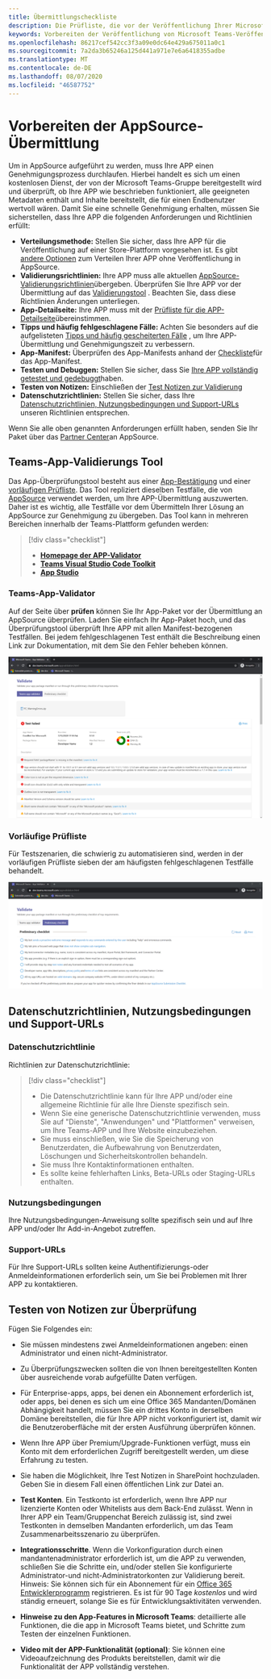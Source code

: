 ```yaml
---
title: Übermittlungscheckliste
description: Die Prüfliste, die vor der Veröffentlichung Ihrer Microsoft Teams-app in AppSource verwendet werden soll
keywords: Vorbereiten der Veröffentlichung von Microsoft Teams-Veröffentlichungs Speicher-Prüflisten Übermittlung
ms.openlocfilehash: 86217cef542cc3f3a09e0dc64e429a675011a0c1
ms.sourcegitcommit: 7a2da3b65246a125d441a971e7e6a6418355adbe
ms.translationtype: MT
ms.contentlocale: de-DE
ms.lasthandoff: 08/07/2020
ms.locfileid: "46587752"
---
```

# <a name="prepare-for-appsource-submission"></a>Vorbereiten der AppSource-Übermittlung  

Um in AppSource aufgeführt zu werden, muss Ihre APP einen Genehmigungsprozess durchlaufen. Hierbei handelt es sich um einen kostenlosen Dienst, der von der Microsoft Teams-Gruppe bereitgestellt wird und überprüft, ob Ihre APP wie beschrieben funktioniert, alle geeigneten Metadaten enthält und Inhalte bereitstellt, die für einen Endbenutzer wertvoll wären. Damit Sie eine schnelle Genehmigung erhalten, müssen Sie sicherstellen, dass Ihre APP die folgenden Anforderungen und Richtlinien erfüllt:

* **Verteilungsmethode:** Stellen Sie sicher, dass Ihre APP für die Veröffentlichung auf einer Store-Plattform vorgesehen ist. Es gibt [andere Optionen](../../overview.md) zum Verteilen Ihrer APP ohne Veröffentlichung in AppSource.
* **Validierungsrichtlinien:** Ihre APP muss alle aktuellen [AppSource-Validierungsrichtlinien](https://docs.microsoft.com/legal/marketplace/certification-policies#1140-teams)übergeben. Überprüfen Sie Ihre APP vor der Übermittlung auf das [Validierungstool](#teams-app-validation-tool) . Beachten Sie, dass diese Richtlinien Änderungen unterliegen.
* **App-Detailseite:** Ihre APP muss mit der [Prüfliste für die APP-Detailseite](detail-page-checklist.md)übereinstimmen.
* **Tipps und häufig fehlgeschlagene Fälle:** Achten Sie besonders auf die aufgelisteten [Tipps und häufig gescheiterten Fälle](frequently-failed-cases.md) , um Ihre APP-Übermittlung und Genehmigungszeit zu verbessern.
* **App-Manifest:** Überprüfen des App-Manifests anhand der [Checkliste](app-manifest-checklist.md)für das App-Manifest.
* **Testen und Debuggen:** Stellen Sie sicher, dass Sie [Ihre APP vollständig getestet und gedebuggt](../../../build-and-test/debug.md)haben.
* **Testen von Notizen:** Einschließen der [Test Notizen zur Validierung](#test-notes-for-validation)
* **Datenschutzrichtlinien:** Stellen Sie sicher, dass Ihre [Datenschutzrichtlinien, Nutzungsbedingungen und Support-URLs](#privacy-policy-terms-of-use-and-support-urls) unseren Richtlinien entsprechen.

Wenn Sie alle oben genannten Anforderungen erfüllt haben, senden Sie Ihr Paket über das [Partner Center](/office/dev/store/use-partner-center-to-submit-to-appsource)an AppSource.

## <a name="teams-app-validation-tool"></a>Teams-App-Validierungs Tool

Das App-Überprüfungstool besteht aus einer [App-Bestätigung](#teams-app-validator) und einer [vorläufigen Prüfliste](#preliminary-checklist). Das Tool repliziert dieselben Testfälle, die von [AppSource](/office/dev/store/submit-to-appsource-via-partner-center) verwendet werden, um Ihre APP-Übermittlung auszuwerten. Daher ist es wichtig, alle Testfälle vor dem Übermitteln Ihrer Lösung an AppSource zur Genehmigung zu übergeben. Das Tool kann in mehreren Bereichen innerhalb der Teams-Plattform gefunden werden:

> [!div class="checklist"]
>
> * [**Homepage der APP-Validator**](https://dev.teams.microsoft.com/appvalidation.html)
> * [**Teams Visual Studio Code Toolkit**](/toolkit/visual-studio-code-overview.md)
> * [**App Studio**](/concepts/build-and-test/app-studio-overview.md)

### <a name="teams-app-validator"></a>Teams-App-Validator

Auf der Seite über **prüfen** können Sie Ihr App-Paket vor der Übermittlung an AppSource überprüfen. Laden Sie einfach Ihr App-Paket hoch, und das Überprüfungstool überprüft Ihre APP mit allen Manifest-bezogenen Testfällen. Bei jedem fehlgeschlagenen Test enthält die Beschreibung einen Link zur Dokumentation, mit dem Sie den Fehler beheben können.

![Validierungstool](../../../../assets/images/validation-tool/validator.png)

### <a name="preliminary-checklist"></a>Vorläufige Prüfliste

Für Testszenarien, die schwierig zu automatisieren sind, werden in der vorläufigen Prüfliste sieben der am häufigsten fehlgeschlagenen Testfälle behandelt.

![Vorläufige Prüfliste](../../../../assets/images/validation-tool/preliminary-checklist.png)

## <a name="privacy-policy-terms-of-use-and-support-urls"></a>Datenschutzrichtlinien, Nutzungsbedingungen und Support-URLs

### <a name="privacy-policy"></a>Datenschutzrichtlinie

Richtlinien zur Datenschutzrichtlinie:

> [!div class="checklist"]
>
> * Die Datenschutzrichtlinie kann für Ihre APP und/oder eine allgemeine Richtlinie für alle Ihre Dienste spezifisch sein.
> * Wenn Sie eine generische Datenschutzrichtlinie verwenden, muss Sie auf "Dienste", "Anwendungen" und "Plattformen" verweisen, um Ihre Teams-APP und Ihre Website einzubeziehen.
> * Sie muss einschließen, wie Sie die Speicherung von Benutzerdaten, die Aufbewahrung von Benutzerdaten, Löschungen und Sicherheitskontrollen behandeln.
> * Sie muss Ihre Kontaktinformationen enthalten.
> * Es sollte keine fehlerhaften Links, Beta-URLs oder Staging-URLs enthalten.

### <a name="terms-of-use"></a>Nutzungsbedingungen

Ihre Nutzungsbedingungen-Anweisung sollte spezifisch sein und auf Ihre APP und/oder Ihr Add-in-Angebot zutreffen.

### <a name="support-urls"></a>Support-URLs

Für Ihre Support-URLs sollten keine Authentifizierungs-oder Anmeldeinformationen erforderlich sein, um Sie bei Problemen mit Ihrer APP zu kontaktieren.

## <a name="test-notes-for-validation"></a>Testen von Notizen zur Überprüfung

Fügen Sie Folgendes ein:

* Sie müssen mindestens zwei Anmeldeinformationen angeben: einen Administrator und einen nicht-Administrator.

* Zu Überprüfungszwecken sollten die von Ihnen bereitgestellten Konten über ausreichende vorab aufgefüllte Daten verfügen.

* Für Enterprise-apps, apps, bei denen ein Abonnement erforderlich ist, oder apps, bei denen es sich um eine Office 365 Mandanten/Domänen Abhängigkeit handelt, müssen Sie ein drittes Konto in derselben Domäne bereitstellen, die für Ihre APP nicht vorkonfiguriert ist, damit wir die Benutzeroberfläche mit der ersten Ausführung überprüfen können.

* Wenn Ihre APP über Premium/Upgrade-Funktionen verfügt, muss ein Konto mit dem erforderlichen Zugriff bereitgestellt werden, um diese Erfahrung zu testen.

* Sie haben die Möglichkeit, Ihre Test Notizen in SharePoint hochzuladen. Geben Sie in diesem Fall einen öffentlichen Link zur Datei an.

* **Test Konten**. Ein Testkonto ist erforderlich, wenn Ihre APP nur lizenzierte Konten oder Whitelists aus dem Back-End zulässt. Wenn in Ihrer APP ein Team/Gruppenchat Bereich zulässig ist, sind zwei Testkonten in demselben Mandanten erforderlich, um das Team Zusammenarbeitsszenario zu überprüfen.

* **Integrationsschritte**. Wenn die Vorkonfiguration durch einen mandantenadministrator erforderlich ist, um die APP zu verwenden, schließen Sie die Schritte ein, und/oder stellen Sie konfigurierte Administrator-und nicht-Administratorkonten zur Validierung bereit. Hinweis: Sie können sich für ein Abonnement für ein [Office 365 Entwicklerprogramm](https://developer.microsoft.com/microsoft-365/dev-program) registrieren. Es ist für 90 Tage *kostenlos* und wird ständig erneuert, solange Sie es für Entwicklungsaktivitäten verwenden.

* **Hinweise zu den App-Features in Microsoft Teams**: detaillierte alle Funktionen, die die app in Microsoft Teams bietet, und Schritte zum Testen der einzelnen Funktionen.

* **Video mit der APP-Funktionalität (optional)**: Sie können eine Videoaufzeichnung des Produkts bereitstellen, damit wir die Funktionalität der APP vollständig verstehen.

